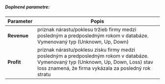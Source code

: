 ##### Doplnené parametre:
| Parameter | Popis |
| ----------- | ----------- |
| **Revenue**| príznak nárastu/poklesu tržieb firmy medzi posledným a predposledným rokom v databáze. Vymenovaný typ (Unknown, Up, Down) |
| **Profit**| príznak nárastu/poklesu zisku firmy medzi posledným a predposledným rokom v databáze. Vymenovaný typ (Unknown, Up, Down, Loss) stav loss znamená, že firma vykázala za posledný rok stratu |
